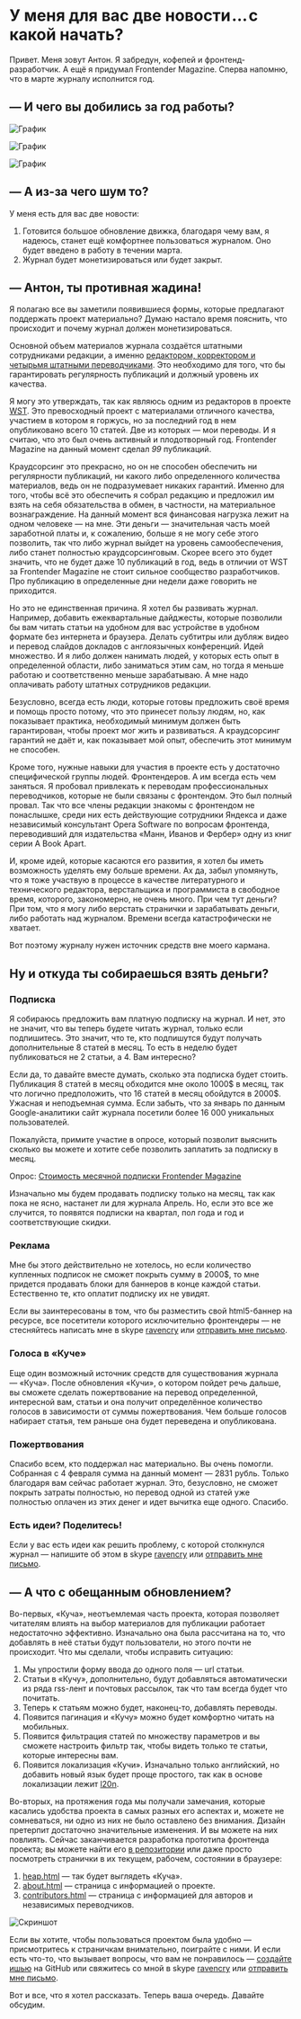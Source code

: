 # У меня для вас две новости … с какой начать?

Привет. Меня зовут Антон. Я забредун, кофепей и фронтенд-разработчик. А ещё 
я придумал Frontender Magazine. Сперва напомню, что в марте журналу исполнится год. 


## — И чего вы добились за год работы?

![График][Статистика]

![График][Количество уникальных посетителей]

![График][Количество просмотров страниц]


## — А из-за чего шум то?

У меня есть для вас две новости: 

1. Готовится большое обновление движка, благодаря чему вам, я надеюсь, станет
ещё комфортнее пользоваться журналом. Оно будет введено в работу в течении марта.
2. Журнал будет монетизироваться или будет закрыт.


## — Антон, ты противная жадина!

Я полагаю все вы заметили появившиеся формы, которые предлагают поддержать проект
материально? Думаю настало время пояснить, что происходит и почему журнал должен
монетизироваться.

Основной объем материалов журнала создаётся штатными сотрудниками редакции, а 
именно [редактором, корректором и четырьмя штатными переводчиками][1]. Это необходимо 
для того, что бы гарантировать регулярность публикаций и должный уровень их 
качества. 

Я могу это утверждать, так как являюсь одним из редакторов в проекте [WST][10]. 
Это превосходный проект с материалами отличного качества, участием в котором я
горжусь, но за последний год в нем опубликовано всего 10 статей. 
Две из которых — мои переводы. И я считаю, что это был очень активный и 
плодотворный год. Frontender Magazine на данный момент сделал *99* публикаций.

Краудсорсинг это прекрасно, но он не способен обеспечить ни регулярности публикаций,
ни какого либо определенного количества материалов, ведь он не подразумевает
никаких гарантий. Именно для того, чтобы всё это обеспечить я собрал редакцию и 
предложил им взять на себя обязательства в обмен, в частности, на материальное 
вознаграждение. На данный момент вся финансовая нагрузка лежит на одном человеке — на мне. 
Эти деньги — значительная часть моей заработной платы и, к сожалению, больше я 
не могу себе этого позволить, так что либо журнал выйдет на уровень самообеспечения, 
либо станет полностью краудсорсинговым. Скорее всего это будет значить, что не будет
даже 10 публикаций в год, ведь в отличии от WST за Frontender Magazine не стоит сильное
сообщество разработчиков. Про публикацию в определенные дни недели даже говорить 
не приходится.

Но это не единственная причина. Я хотел бы развивать журнал. Например, добавить
ежеквартальные дайджесты, которые позволили бы вам читать статьи на удобном
для вас устройстве в удобном формате без интернета и браузера. Делать субтитры 
или дубляж видео и перевод слайдов докладов с англоязычных конференций. 
Идей множество. И я либо должен нанимать людей, у которых есть опыт в определенной
области, либо заниматься этим сам, но тогда я меньше работаю и соответственно
меньше зарабатываю. А мне надо оплачивать работу штатных сотрудников редакции.

Безусловно, всегда есть люди, которые готовы предложить своё время и помощь просто
потому, что это принесет пользу людям, но, как показывает практика, необходимый
минимум должен быть гарантирован, чтобы проект мог жить и развиваться. А краудсорсинг
гарантий не даёт и, как показывает мой опыт, обеспечить этот минимум не способен.

Кроме того, нужные навыки для участия в проекте есть у достаточно специфической 
группы людей. Фронтендеров. А им всегда есть чем заняться. Я пробовал привлекать 
к переводам профессиональных переводчиков, которые не были связаны с фронтендом. 
Это был полный провал. Так что все члены редакции знакомы с фронтендом не понаслышке, 
среди них есть действующие сотрудники Яндекса и даже независимый консультант 
Opera Software по вопросам фронтенда, переводивший для издательства 
«Манн, Иванов и Фербер» одну из книг серии A Book Apart.

И, кроме идей, которые касаются его развития, я хотел бы иметь возможность
уделять ему больше времени. Ах да, забыл упомянуть, что я тоже участвую в процессе 
в качестве литературного и технического редактора, верстальщика и программиста 
в свободное время, которого, закономерно, не очень много. При чем тут деньги?
При том, что я могу либо верстать странички и зарабатывать деньги, либо работать
над журналом. Времени всегда катастрофически не хватает. 

Вот поэтому журналу нужен источник средств вне моего кармана.


## Ну и откуда ты собираешься взять деньги?

### Подписка

Я собираюсь предложить вам платную подписку на журнал. И нет, это не значит, что 
вы теперь будете читать журнал, только если подпишитесь. Это значит, что те, кто
подпишутся будут получать дополнительные 8 статей в месяц. То есть в неделю будет
публиковаться не 2 статьи, а 4. Вам интересно?

Если да, то давайте вместе думать, сколько эта подписка будет стоить. Публикация 
8 статей в месяц обходится мне около 1000$ в месяц, так что логично предположить, 
что 16 статей в месяц обойдутся в 2000$. Ужасная и неподъемная сумма. Если забыть, 
что за январь по данным Google-аналитики сайт журнала посетили более 16 000 
уникальных пользователей.

Пожалуйста, примите участие в опросе, который позволит выяснить сколько вы можете
и хотите себе позволить заплатить за подписку в месяц. 

Опрос: [Стоимость месячной подписки Frontender Magazine][2]

Изначально мы будем продавать подписку только на месяц, так как пока не ясно, 
настанет ли для журнала Апрель. Но, если это все же случится, то появятся подписки 
на квартал, пол года и год и соответствующие скидки.


### Реклама

Мне бы этого действительно не хотелось, но если количество купленных подписок 
не сможет покрыть сумму в 2000$, то мне придется продавать блоки для баннеров 
в конце каждой статьи. Естественно те, кто оплатит подписку их не увидят. 

Если вы заинтересованы в том, что бы разместить свой html5-баннер на ресурсе,
все посетители которого исключительно фронтендеры — не стесняйтесь написать мне 
в skype [ravencry][3] или [отправить мне письмо][4].


### Голоса в «Куче»

Еще один возможный источник средств для существования журнала — «Куча».
После обновления «Кучи», о котором пойдет речь дальше, вы сможете сделать 
пожертвование на перевод определенной, интересной вам, статьи и она получит 
определённое количество голосов в зависимости от суммы пожертвования. Чем больше
голосов набирает статья, тем раньше она будет переведена и опубликована.


### Пожертвования

Спасибо всем, кто поддержал нас материально. Вы очень помогли. Собранная с 4
февраля сумма на данный момент — 2831 рубль. Только благодаря вам сейчас 
работает журнал. Это, безусловно, не сможет покрыть затраты полностью, но перевод 
одной из статей уже полностью оплачен из этих денег и идет вычитка еще одного. 
Спасибо. 


### Есть идеи? Поделитесь!

Если у вас есть идеи как решить проблему, с которой столкнулся журнал — напишите 
об этом в skype [ravencry][3] или [отправить мне письмо][4].


## — А что с обещанным обновлением? 

Во-первых, «Куча», неотъемлемая часть проекта, которая позволяет читателям
влиять на выбор материалов для публикации работает недостаточно эффективно.
Изначально она была рассчитана на то, что добавлять в неё статьи будут пользователи,
но этого почти не происходит. Что мы сделали, чтобы исправить ситуацию:

1. Мы упростили форму ввода до одного поля — url статьи.
2. Статьи в «Кучу», дополнительно, будут добавляться автоматически из ряда rss-лент и
почтовых рассылок, так что там всегда будет что почитать.
3. Теперь к статьям можно будет, наконец-то, добавлять переводы.
4. Появится пагинация и «Кучу» можно будет комфортно читать на мобильных.
5. Появится фильтрация статей по множеству параметров и вы сможете настроить 
фильтр так, чтобы видеть только те статьи, которые интересны вам.
6. Появится локализация «Кучи». Изначально только английский, но добавить новый
язык будет проще простого, так как в основе локализации лежит [l20n][5].

Во-вторых, на протяжения года мы получали замечания, которые касались удобства
проекта в самых разных его аспектах и, можете не сомневаться, ни одно из них
не было оставлено без внимания. Дизайн претерпит достаточно значительные изменения.
И вы можете на них повлиять. Сейчас заканчивается разработка прототипа фронтенда проекта; вы
можете найти его [в репозитории][6] или даже просто посмотреть странички в их
текущем, рабочем, состоянии в браузере:

1. [heap.html][7] — так будет выглядеть «Куча».
2. [about.html][8] — страница с информацией о проекте.
3. [contributors.html][9] — страница с информацией для авторов и независимых переводчиков.

![Скриншот][Так будет выглядеть «Куча»]

Если вы хотите, чтобы пользоваться проектом была удобно — присмотритесь к страничкам 
внимательно, поиграйте с ними. И если есть что-то, что вызывает вопросы, что вам
не понравилось — [создайте ишью][11] на GitHub или свяжитесь со мной в skype [ravencry][3] 
или [отправить мне письмо][4].

Вот и все, что я хотел рассказать. Теперь ваша очередь. Давайте обсудим.

[Статистика]: img/graph.png "Cтатистика"
[Количество уникальных посетителей]: img/uniq.png "Количество уникальных посетителей"
[Количество просмотров страниц]: img/views.png "Количество просмотров страниц"
[Так будет выглядеть «Куча»]: img/screen.png "Так будет выглядеть «Куча»"

[1]: http://frontender.info/team.html
[2]: https://www.surveymonkey.com/s/9LQBZXL
[3]: skype:ravencry?chat
[4]: mailto:thesilentimp@gmail.com
[5]: http://l20n.org/
[6]: http://github.com/FMRobot/HeapTemplate
[7]: http://websaints.net/production/heap.html
[8]: http://websaints.net/production/about.html
[9]: http://websaints.net/production/contributors.html
[10]: http://web-standards.ru/category/articles/
[11]: http://github.com/FMRobot/HeapTemplate/issues/new
